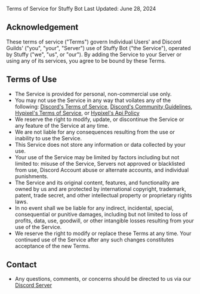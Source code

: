 Terms of Service for Stuffy Bot
  Last Updated: June 28, 2024

## Acknowledgement

These terms of service ("Terms") govern Individual Users' and Discord Guilds' ("you", "your", "Server") use of Stuffy Bot ("the Service"), operated by Stuffy ("we", "us", or "our"). By adding the Service to your Server or using any of its services, you agree to be bound by these Terms.

## Terms of Use

* The Service is provided for personal, non-commercial use only.
* You may not use the Service in any way that voilates any of the following: [Discord's Terms of Service](https://discord.com/terms), [Discord's Community Guidelines](https://discord.com/guidelines), [Hypixel's Terms of Service](https://hypixel.net/terms), or [Hypixel's Api Policy](https://developer.hypixel.net/policies/)
* We reserve the right to modify, update, or discontinue the Service or any feature of the Service at any time.
* We are not liable for any consequences resulting from the use or inability to use the Service.
* This Service does not store any information or data collected by your use.
* Your use of the Service may be limited by factors including but not limited to: misuse of the Service, Servers not approved or blacklisted from use, Discord Account abuse or alternate accounts, and individual punishments.
* The Service and its original content, features, and functionality are owned by us and are protected by international copyright, trademark, patent, trade secret, and other intellectual property or proprietary rights laws.
* In no event shall we be liable for any indirect, incidental, special, consequential or punitive damages, including but not limited to loss of profits, data, use, goodwill, or other intangible losses resulting from your use of the Service.
* We reserve the right to modify or replace these Terms at any time. Your continued use of the Service after any such changes constitutes acceptance of the new Terms.

## Contact
* Any questions, comments, or concerns should be directed to us via our [Discord Server](https://discord.gg/TAf8hvaymD)